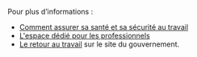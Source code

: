 Pour plus d’informations :

* [Comment assurer sa santé et sa sécurité au travail](https://travail-emploi.gouv.fr/actualites/l-actualite-du-ministere/article/covid-19-comment-assurer-ma-sante-et-ma-securite-au-travail)
* [L'espace dédié pour les professionnels](https://www.gouvernement.fr/info-coronavirus/espace-pour-les-professionnels)
* [Le retour au travail](https://www.gouvernement.fr/info-coronavirus/retour-au-travail) sur le site du gouvernement.
